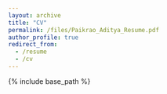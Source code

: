 ```yaml
---
layout: archive
title: "CV"
permalink: /files/Paikrao_Aditya_Resume.pdf
author_profile: true
redirect_from:
  - /resume
  - /cv
---
```


{% include base_path %}

<!-- Education
======
* Ph.D in Version Control Theory, GitHub University, 2018 (expected)
* M.S. in Jekyll, GitHub University, 2014
* B.S. in GitHub, GitHub University, 2012

Work experience
======
* Spring 2024: Academic Pages Collaborator
  * Github University
  * Duties includes: Updates and improvements to template
  * Supervisor: The Users

* Fall 2015: Research Assistant
  * Github University
  * Duties included: Merging pull requests
  * Supervisor: Professor Hub

* Summer 2015: Research Assistant
  * Github University
  * Duties included: Tagging issues
  * Supervisor: Professor Git
  
Skills
======
* Skill 1
* Skill 2
  * Sub-skill 2.1
  * Sub-skill 2.2
  * Sub-skill 2.3
* Skill 3

Publications
======
  <ul>{% for post in site.publications reversed %}
    {% include archive-single-cv.html %}
  {% endfor %}</ul>
  
Talks
======
  <ul>{% for post in site.talks reversed %}
    {% include archive-single-talk-cv.html  %}
  {% endfor %}</ul>
  
Teaching
======
  <ul>{% for post in site.teaching reversed %}
    {% include archive-single-cv.html %}
  {% endfor %}</ul>
  
Service and leadership
======
* Currently signed in to 43 different slack teams -->
